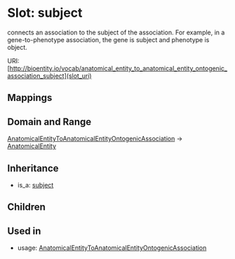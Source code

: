 # Slot: subject


connects an association to the subject of the association. For example, in a gene-to-phenotype association, the gene is subject and phenotype is object.

URI: [http://bioentity.io/vocab/anatomical_entity_to_anatomical_entity_ontogenic_association_subject](slot_uri)
## Mappings

## Domain and Range

[AnatomicalEntityToAnatomicalEntityOntogenicAssociation](AnatomicalEntityToAnatomicalEntityOntogenicAssociation.md) -> [AnatomicalEntity](AnatomicalEntity.md)
## Inheritance

 *  is_a: [subject](subject.md)
## Children

## Used in

 *  usage: [AnatomicalEntityToAnatomicalEntityOntogenicAssociation](AnatomicalEntityToAnatomicalEntityOntogenicAssociation.md)
